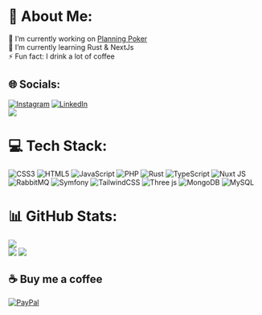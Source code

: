 # 💫 About Me:
🔭 I’m currently working on [Planning Poker](https://github.com/valantic-CEC-Deutschland-GmbH/planning-poker)<br>🌱 I’m currently learning Rust & NextJs<br>⚡ Fun fact: I drink a lot of coffee


## 🌐 Socials:
[![Instagram](https://img.shields.io/badge/Instagram-%23E4405F.svg?logo=Instagram&logoColor=white)](https://instagram.com/philhermes) [![LinkedIn](https://img.shields.io/badge/LinkedIn-%230077B5.svg?logo=linkedin&logoColor=white)](https://linkedin.com/in/philipp-hermes) <br/>
![](https://www.codewars.com/users/philipphermes/badges/large)

# 💻 Tech Stack:
![CSS3](https://img.shields.io/badge/css3-%231572B6.svg?style=for-the-badge&logo=css3&logoColor=white) ![HTML5](https://img.shields.io/badge/html5-%23E34F26.svg?style=for-the-badge&logo=html5&logoColor=white) ![JavaScript](https://img.shields.io/badge/javascript-%23323330.svg?style=for-the-badge&logo=javascript&logoColor=%23F7DF1E) ![PHP](https://img.shields.io/badge/php-%23777BB4.svg?style=for-the-badge&logo=php&logoColor=white) ![Rust](https://img.shields.io/badge/rust-%23000000.svg?style=for-the-badge&logo=rust&logoColor=white) ![TypeScript](https://img.shields.io/badge/typescript-%23007ACC.svg?style=for-the-badge&logo=typescript&logoColor=white) ![Nuxt JS](https://img.shields.io/badge/Nuxt-002E3B?style=for-the-badge&logo=nuxt.js&logoColor=#00DC82) ![RabbitMQ](https://img.shields.io/badge/rabbitmq-FF6600?style=for-the-badge&logo=rabbitmq&logoColor=white) ![Symfony](https://img.shields.io/badge/symfony-%23000000.svg?style=for-the-badge&logo=symfony&logoColor=white) ![TailwindCSS](https://img.shields.io/badge/tailwindcss-%2338B2AC.svg?style=for-the-badge&logo=tailwind-css&logoColor=white) ![Three js](https://img.shields.io/badge/threejs-black?style=for-the-badge&logo=three.js&logoColor=white) ![MongoDB](https://img.shields.io/badge/MongoDB-%234ea94b.svg?style=for-the-badge&logo=mongodb&logoColor=white) ![MySQL](https://img.shields.io/badge/mysql-%2300000f.svg?style=for-the-badge&logo=mysql&logoColor=white)
# 📊 GitHub Stats:
![](https://github-readme-stats.vercel.app/api?username=philipphermes&theme=dark&hide_border=false&include_all_commits=true&count_private=true)<br/>
![](https://github-readme-streak-stats.herokuapp.com/?user=philipphermes&theme=dark&hide_border=false)
![](https://github-readme-stats.vercel.app/api/top-langs/?username=philipphermes&theme=dark&hide_border=false&include_all_commits=true&count_private=true&layout=compact)

## ☕ Buy me a coffee
[![PayPal](https://img.shields.io/badge/PayPal-00457C?style=for-the-badge&logo=paypal&logoColor=white)](https://paypal.me/PhilHermes) 
